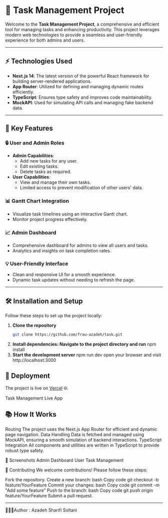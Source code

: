 # 📝 **Task Management Project**

Welcome to the **Task Management Project**, a comprehensive and efficient tool for managing tasks and enhancing productivity. This project leverages modern web technologies to provide a seamless and user-friendly experience for both admins and users.

---

## ⚡ **Technologies Used**

- **Next.js 14**: The latest version of the powerful React framework for building server-rendered applications.
- **App Router**: Utilized for defining and managing dynamic routes efficiently.
- **TypeScript**: Ensures type safety and improves code maintainability.
- **MockAPI**: Used for simulating API calls and managing fake backend data.

---

## 🚀 **Key Features**

### **🔒 User and Admin Roles**
- **Admin Capabilities**:
  - Add new tasks for any user.
  - Edit existing tasks.
  - Delete tasks as required.
- **User Capabilities**:
  - View and manage their own tasks.
  - Limited access to prevent modification of other users' data.

### **📊 Gantt Chart Integration**
- Visualize task timelines using an interactive Gantt chart.
- Monitor project progress effectively.

### **📈 Admin Dashboard**
- Comprehensive dashboard for admins to view all users and tasks.
- Analytics and insights on task completion rates.

### **💡 User-Friendly Interface**
- Clean and responsive UI for a smooth experience.
- Dynamic task updates without needing to refresh the page.

---

## 🛠️ **Installation and Setup**

Follow these steps to set up the project locally:

1. **Clone the repository**
   ```bash
   git clone https://github.com/frau-azadeh/task.git

2. **Install dependencies: Navigate to the project directory and run**
     npm install
3. **Start the development server**
     npm run dev
     open your browser and visit
       http://localhost:3000
## 🚀 Deployment

The project is live on [Vercel](https://task-psi-livid.vercel.app/login) 🌐. 

Task Management Live App

## 📚 How It Works
Routing
The project uses the Next.js App Router for efficient and dynamic page navigation.
Data Handling
Data is fetched and managed using MockAPI, ensuring a smooth simulation of backend interactions.
TypeScript Integration
All components and utilities are written in TypeScript to provide robust type safety.

🎨 Screenshots
Admin Dashboard
User Task Management

🤝 Contributing
We welcome contributions! Please follow these steps:

Fork the repository.
Create a new branch:
bash
Copy code
git checkout -b feature/YourFeature
Commit your changes:
bash
Copy code
git commit -m "Add some feature"
Push to the branch:
bash
Copy code
git push origin feature/YourFeature
Submit a pull request.

---

👩🏻‍💻Author : Azadeh Sharifi Soltani
